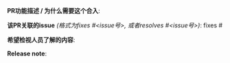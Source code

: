 <!-- 感谢您的合入申请! -->

**PR功能描述 / 为什么需要这个合入**:

**该PR关联的issue** *(格式为fixes #<issue号>, 或者resolves #<issue号>)*: fixes #

**希望检视人员了解的内容**:

**Release note**:
<!--  Steps to write your release note:
1. Use the release-note-* labels to set the release note state (if you have access)
2. Enter your extended release note in the below block; leaving it blank means using the PR title as the release note. If no release note is required, just write `NONE`.
-->
```release-note
```
